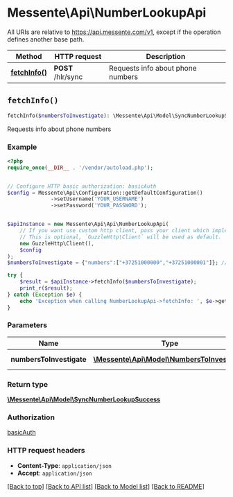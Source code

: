 # Messente\Api\NumberLookupApi

All URIs are relative to https://api.messente.com/v1, except if the operation defines another base path.

| Method | HTTP request | Description |
| ------------- | ------------- | ------------- |
| [**fetchInfo()**](NumberLookupApi.md#fetchInfo) | **POST** /hlr/sync | Requests info about phone numbers |


## `fetchInfo()`

```php
fetchInfo($numbersToInvestigate): \Messente\Api\Model\SyncNumberLookupSuccess
```

Requests info about phone numbers

### Example

```php
<?php
require_once(__DIR__ . '/vendor/autoload.php');


// Configure HTTP basic authorization: basicAuth
$config = Messente\Api\Configuration::getDefaultConfiguration()
              ->setUsername('YOUR_USERNAME')
              ->setPassword('YOUR_PASSWORD');


$apiInstance = new Messente\Api\Api\NumberLookupApi(
    // If you want use custom http client, pass your client which implements `GuzzleHttp\ClientInterface`.
    // This is optional, `GuzzleHttp\Client` will be used as default.
    new GuzzleHttp\Client(),
    $config
);
$numbersToInvestigate = {"numbers":["+37251000000","+37251000001"]}; // \Messente\Api\Model\NumbersToInvestigate | Numbers for lookup

try {
    $result = $apiInstance->fetchInfo($numbersToInvestigate);
    print_r($result);
} catch (Exception $e) {
    echo 'Exception when calling NumberLookupApi->fetchInfo: ', $e->getMessage(), PHP_EOL;
}
```

### Parameters

| Name | Type | Description  | Notes |
| ------------- | ------------- | ------------- | ------------- |
| **numbersToInvestigate** | [**\Messente\Api\Model\NumbersToInvestigate**](../Model/NumbersToInvestigate.md)| Numbers for lookup | |

### Return type

[**\Messente\Api\Model\SyncNumberLookupSuccess**](../Model/SyncNumberLookupSuccess.md)

### Authorization

[basicAuth](../../README.md#basicAuth)

### HTTP request headers

- **Content-Type**: `application/json`
- **Accept**: `application/json`

[[Back to top]](#) [[Back to API list]](../../README.md#endpoints)
[[Back to Model list]](../../README.md#models)
[[Back to README]](../../README.md)
